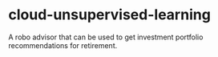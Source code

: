 # cloud-unsupervised-learning
A robo advisor that can be used to get investment portfolio recommendations for retirement.
